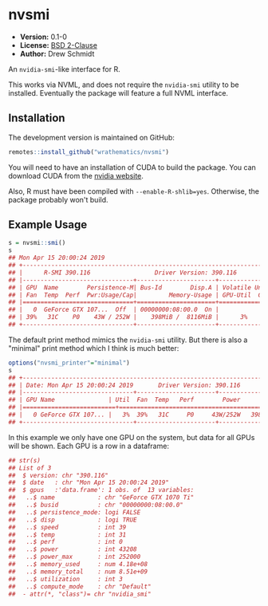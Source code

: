 # nvsmi

* **Version:** 0.1-0
* **License:** [BSD 2-Clause](http://opensource.org/licenses/BSD-2-Clause)
* **Author:** Drew Schmidt


An `nvidia-smi`-like interface for R.

This works via NVML, and does not require the `nvidia-smi` utility to be installed. Eventually the package will feature a full NVML interface.


## Installation

<!-- To install the R package, run:

```r
install.package("nvsmi")
``` -->

The development version is maintained on GitHub:

```r
remotes::install_github("wrathematics/nvsmi")
```

You will need to have an installation of CUDA to build the package. You can download CUDA from the [nvidia website](https://developer.nvidia.com/cuda-downloads).

Also, R must have been compiled with `--enable-R-shlib=yes`. Otherwise, the package probably won't build. 



## Example Usage

```r
s = nvsmi::smi()
s
## Mon Apr 15 20:00:24 2019 
## +-----------------------------------------------------------------------------+
## |      R-SMI 390.116                  Driver Version: 390.116                 |
## |-------------------------------+----------------------+----------------------+
## | GPU  Name        Persistence-M| Bus-Id        Disp.A | Volatile Uncorr. ECC |
## | Fan  Temp  Perf  Pwr:Usage/Cap|         Memory-Usage | GPU-Util  Compute M. |
## |===============================+======================+======================|
## |   0  GeForce GTX 107...  Off  | 00000000:08:00.0  On |
## | 39%   31C    P0    43W / 252W |    398MiB /  8116MiB |      3%      Default |
## +-------------------------------+----------------------+----------------------+
```

The default print method mimics the `nvidia-smi` utility. But there is also a "minimal" print method which I think is much better:

```r
options("nvsmi_printer"="minimal")
s
## +-----------------------------------------------------------------------------+
## | Date: Mon Apr 15 20:00:24 2019       Driver Version: 390.116                |
## |-------------------------------+----------------------+----------------------+
## | GPU Name               | Util  Fan  Temp   Perf        Power       Memory   |
## |==========================+==================================================|
## |   0 GeForce GTX 107... |   3%  39%   31C     P0     43W/252W   398/8116  MiB|
## +-------------------------------+----------------------+----------------------+
```

In this example we only have one GPU on the system, but data for all GPUs will be shown. Each GPU is a row in a dataframe:

```r
## str(s)
## List of 3
##  $ version: chr "390.116"
##  $ date   : chr "Mon Apr 15 20:00:24 2019"
##  $ gpus   :'data.frame':	1 obs. of  13 variables:
##   ..$ name            : chr "GeForce GTX 1070 Ti"
##   ..$ busid           : chr "00000000:08:00.0"
##   ..$ persistence_mode: logi FALSE
##   ..$ disp            : logi TRUE
##   ..$ speed           : int 39
##   ..$ temp            : int 31
##   ..$ perf            : int 0
##   ..$ power           : int 43208
##   ..$ power_max       : int 252000
##   ..$ memory_used     : num 4.18e+08
##   ..$ memory_total    : num 8.51e+09
##   ..$ utilization     : int 3
##   ..$ compute_mode    : chr "Default"
##  - attr(*, "class")= chr "nvidia_smi"
```
